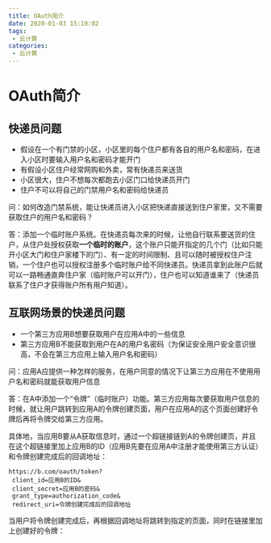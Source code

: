 ```yaml
---
title: OAuth简介
date: 2020-01-03 15:19:02
tags: 
 - 云计算
categories: 
 - 云计算
---
```

# OAuth简介

## 快递员问题

* 假设在一个有门禁的小区，小区里的每个住户都有各自的用户名和密码，在进入小区时要输入用户名和密码才能开门
* 有假设小区住户经常网购和外卖，常有快递员来送货
* 小区很大，住户不想每次都跑去小区门口给快递员开门
* 住户不可以将自己的门禁用户名和密码给快递员

问：如何改造门禁系统，能让快递员进入小区把快递直接送到住户家里，又不需要获取住户的用户名和密码？

答：添加一个临时账户系统。在快递员每次来的时候，让他自行联系要送货的住户，从住户处授权获取**一个临时的账户**，这个账户只能开指定的几个门（比如只能开小区大门和住户家楼下的门）、有一定的时间限制、且可以随时被授权住户注销，一个住户也可以授权注册多个临时账户给不同快递员。快递员拿到此账户后就可以一路畅通直奔住户家（临时账户可以开门），住户也可以知道谁来了（快递员联系了住户才获得账户所有用户知道）。

## 互联网场景的快递员问题

* 一个第三方应用B想要获取用户在应用A中的一些信息
* 第三方应用B不能获取到用户在A的用户名密码（为保证安全用户安全意识很高，不会在第三方应用上输入用户名和密码）

问：应用A应提供一种怎样的服务，在用户同意的情况下让第三方应用在不使用用户名和密码就能获取用户信息

答：在A中添加一个“令牌”（临时账户）功能。第三方应用每次要获取用户信息的时候，就让用户跳转到应用A的令牌创建页面，用户在应用A的这个页面创建好令牌后再将令牌交给第三方应用。

具体地，当应用B要从A获取信息时，通过一个超链接链到A的令牌创建页，并且在这个超链接里加上应用B的ID（应用B先要在应用A中注册才能使用第三方认证）和令牌创建完成后的回调地址：

```url
https://b.com/oauth/token?
 client_id=应用B的ID&
 client_secret=应用B的密码&
 grant_type=authorization_code&
 redirect_uri=令牌创建完成后的回调地址
```

当用户将令牌创建完成后，再根据回调地址将跳转到指定的页面，同时在链接里加上创建好的令牌：

